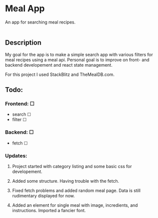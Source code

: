 # Meal App

An app for searching meal recipes.
<br></br>

## Description

My goal for the app is to make a simple search app with various filters for meal recipes using a meal api.
Personal goal is to improve on front- and backend developement and react state management.

For this project I used StackBlitz and TheMealDB.com.

## Todo:

### Frontend: &#x2610;

- search &#x2610;
- filter &#x2610;

### Backend: &#x2610;
  - fetch &#x2610;
  
### Updates:

1. Project started with category listing and some basic css  for developement.

2. Added some structure. Having trouble with the fetch.

3. Fixed fetch problems and added random meal page. Data is still rudimentary displayed for now.

4. Added an element for single meal with image, incredients, and instructions. Imported a fancier font.

